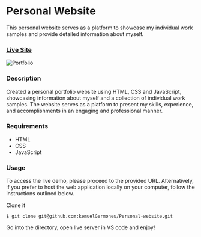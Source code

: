 # Personal Website

This personal website serves as a platform to showcase my individual work samples and provide detailed information about myself.

### [Live Site](https://kemuel-germones.vercel.app)

![Portfolio](https://res.cloudinary.com/de9dxfdav/image/upload/v1677825154/Project%20Promotion/Screenshot_2023-03-03_143020_g9uktg.jpg)

### Description

Created a personal portfolio website using HTML, CSS and JavaScript, showcasing information about myself and a collection of individual work samples. The website serves as a platform to present my skills, experience, and accomplishments in an engaging and professional manner.

### Requirements

- HTML
- CSS
- JavaScript

### Usage

To access the live demo, please proceed to the provided URL. Alternatively, if you prefer to host the web application locally on your computer, follow the instructions outlined below.

Clone it

```
$ git clone git@github.com:kemuelGermones/Personal-website.git
```

Go into the directory, open live server in VS code and enjoy!
